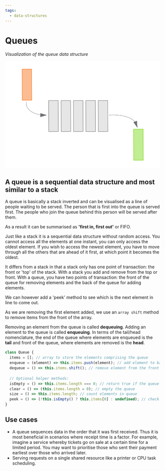 ```yaml
---
tags:
  - data-structures
---
```


# Queues

_Visualization of the queue data structure_

![queue.svg](/static/queue.svg)

## A queue is a sequential data structure and most similar to a stack

A queue is basically a stack inverted and can be visualised as a line of people
waiting to be served. The person that is first into the queue is served first.
The people who join the queue behind this person will be served after them.

As a result it can be summarised as **'first in, first out'** or FIFO.

Just like a stack it is a sequential data structure without random access. You
cannot access all the elements at one instant, you can only access the oldest
element. If you wish to access the newest element, you have to move through all
the others that are ahead of it first, at which point it becomes the oldest.

It differs from a stack in that a stack only has one point of transaction: the
front or 'top' of the stack. With a stack you add and remove from the top or
front. With a queue, you have two points of transaction: the front of the queue
for removing elements and the back of the queue for adding elements.

We can however add a 'peek' method to see which is the next element in line to
come out.

As we are removing the first element added, we use an `array shift` method to
remove items from the front of the array.

Removing an element from the queue is called **dequeuing**. Adding an element to
the queue is called **enqueuing**. In terms of the tail/head nomenclature, the
end of the queue where elements are enqueued is the **tail** and front of the
queue, where elements are removed is the **head**.

```js
class Queue {
  items = []; // array to store the elements comprising the queue
  enqueue = (element) => this.items.push(element); // add element to back
  dequeue = () => this.items.shift(); // remove element from the front

  // Optional helper methods:
  isEmpty = () => this.items.length === 0; // return true if the queue is empty
  clear = () => (this.items.length = 0); // empty the queue
  size = () => this.items.length; // count elements in queue
  peek = () => (!this.isEmpty() ? this.items[0] : undefined); // check which element is next in line
}
```

## Use cases

- A queue sequences data in the order that it was first received. Thus it is
  most beneficial in scenarios where receipt time is a factor. For example,
  imagine a service whereby tickets go on sale at a certain time for a limited
  period. You may want to prioritise those who sent their payment earliest over
  those who arrived later.
- Serving requests on a single shared resource like a printer or CPU task
  scheduling.
